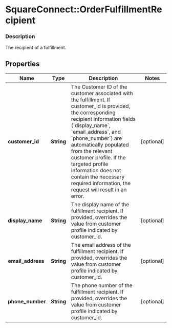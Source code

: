 # SquareConnect::OrderFulfillmentRecipient

### Description

The recipient of a fulfillment.

## Properties
Name | Type | Description | Notes
------------ | ------------- | ------------- | -------------
**customer_id** | **String** | The Customer ID of the customer associated with the fulfillment.  If customer_id is provided, the corresponding recipient information fields (&#x60;display_name&#x60;, &#x60;email_address&#x60;, and &#x60;phone_number&#x60;) are automatically populated from the relevant customer profile. If the targeted profile information does not contain the necessary required information, the request will result in an error. | [optional] 
**display_name** | **String** | The display name of the fulfillment recipient.  If provided, overrides the value from customer profile indicated by customer_id. | [optional] 
**email_address** | **String** | The email address of the fulfillment recipient.  If provided, overrides the value from customer profile indicated by customer_id. | [optional] 
**phone_number** | **String** | The phone number of the fulfillment recipient.  If provided, overrides the value from customer profile indicated by customer_id. | [optional] 



